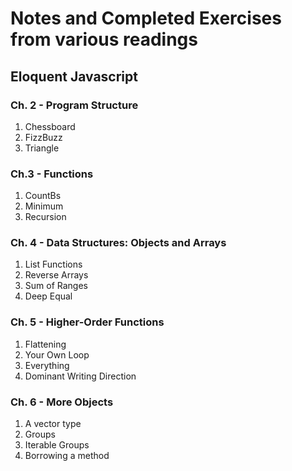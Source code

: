 # Notes and Completed Exercises from various readings
## Eloquent Javascript
### Ch. 2 - Program Structure
1. Chessboard
2. FizzBuzz
3. Triangle

### Ch.3 - Functions
1. CountBs
2. Minimum
3. Recursion

### Ch. 4 - Data Structures: Objects and Arrays
1. List Functions
2. Reverse Arrays
3. Sum of Ranges
4. Deep Equal

### Ch. 5 - Higher-Order Functions
1. Flattening
2. Your Own Loop
3. Everything
4. Dominant Writing Direction

### Ch. 6 - More Objects
1. A vector type
2. Groups
3. Iterable Groups
4. Borrowing a method
